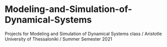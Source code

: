 # Modeling-and-Simulation-of-Dynamical-Systems
Projects for Modeling and Simulation of Dynamical Systems class / Aristotle University of Thessaloniki / Summer Semester 2021
